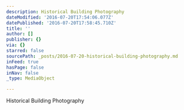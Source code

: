 ```yaml
---
description: Historical Building Photography
dateModified: '2016-07-20T17:54:06.077Z'
datePublished: '2016-07-20T17:58:45.710Z'
title: ''
author: []
publisher: {}
via: {}
starred: false
sourcePath: _posts/2016-07-20-historical-building-photography.md
inFeed: true
hasPage: false
inNav: false
_type: MediaObject

---
```

Historical Building Photography